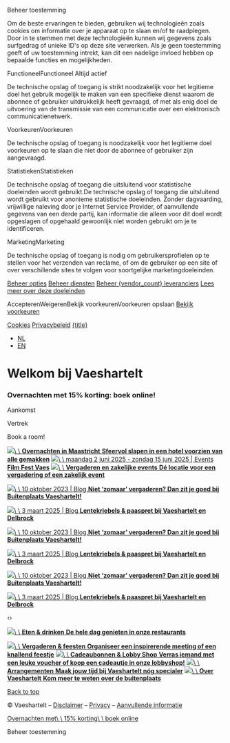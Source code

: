 Beheer toestemming

Om de beste ervaringen te bieden, gebruiken wij technologieën zoals cookies om informatie over je apparaat op te slaan en/of te raadplegen. Door in te stemmen met deze technologieën kunnen wij gegevens zoals surfgedrag of unieke ID's op deze site verwerken. Als je geen toestemming geeft of uw toestemming intrekt, kan dit een nadelige invloed hebben op bepaalde functies en mogelijkheden.

FunctioneelFunctioneel Altijd actief

De technische opslag of toegang is strikt noodzakelijk voor het legitieme doel het gebruik mogelijk te maken van een specifieke dienst waarom de abonnee of gebruiker uitdrukkelijk heeft gevraagd, of met als enig doel de uitvoering van de transmissie van een communicatie over een elektronisch communicatienetwerk.

VoorkeurenVoorkeuren

De technische opslag of toegang is noodzakelijk voor het legitieme doel voorkeuren op te slaan die niet door de abonnee of gebruiker zijn aangevraagd.

StatistiekenStatistieken

De technische opslag of toegang die uitsluitend voor statistische doeleinden wordt gebruikt.De technische opslag of toegang die uitsluitend wordt gebruikt voor anonieme statistische doeleinden. Zonder dagvaarding, vrijwillige naleving door je Internet Service Provider, of aanvullende gegevens van een derde partij, kan informatie die alleen voor dit doel wordt opgeslagen of opgehaald gewoonlijk niet worden gebruikt om je te identificeren.

MarketingMarketing

De technische opslag of toegang is nodig om gebruikersprofielen op te stellen voor het verzenden van reclame, of om de gebruiker op een site of over verschillende sites te volgen voor soortgelijke marketingdoeleinden.

[Beheer opties](https://www.vaeshartelt.nl/cookies/#cmplz-manage-consent-container) [Beheer diensten](https://www.vaeshartelt.nl/cookies/#cmplz-cookies-overview) [Beheer {vendor\_count} leveranciers](https://www.vaeshartelt.nl/cookies/#cmplz-tcf-wrapper) [Lees meer over deze doeleinden](https://cookiedatabase.org/tcf/purposes/)

AccepterenWeigerenBekijk voorkeurenVoorkeuren opslaan [Bekijk voorkeuren](https://www.vaeshartelt.nl/cookies/#cmplz-manage-consent-container)

[Cookies](https://www.vaeshartelt.nl/cookies/) [Privacybeleid](https://www.vaeshartelt.nl/privacybeleid/) [{title}](https://www.vaeshartelt.nl/#)

- [NL](https://www.vaeshartelt.nl/)
- [EN](https://www.vaeshartelt.nl/en/)

# Welkom bij   Vaeshartelt

### Overnachten met 15% korting: boek online!

Aankomst

Vertrek

Book a room!

[![](https://www.vaeshartelt.nl/wp-content/uploads/2022/03/P4103656-1000x667.jpg)\\
\\
**Overnachten in Maastricht**  **Sfeervol slapen in een hotel voorzien van alle gemakken**](https://www.vaeshartelt.nl/overnachten-in-maastricht/) [![](https://www.vaeshartelt.nl/wp-content/uploads/2025/04/1T8A2331-1000x667.jpg)\\
\\
maandag 2 juni 2025 - zondag 15 juni 2025 \| Events **Film Fest Vaes**](https://www.vaeshartelt.nl/events/film-fest-vaes/) [![](https://www.vaeshartelt.nl/wp-content/uploads/2025/02/Vergaderruimtes-4-scaled-e1739522797299-1000x667.jpg)\\
\\
**Vergaderen en zakelijke events**  **Dé locatie voor een vergadering of een zakelijk event**](https://www.vaeshartelt.nl/vergaderen-feesten/vergaderen-en-zakelijke-events/)

[![](https://www.vaeshartelt.nl/wp-content/uploads/2022/04/www.guyhouben.com_vaeshartelt_vergaderzalen_fullres-52-1000x667.jpg)\\
\\
10 oktober 2023 \| Blog,**Niet ‘zomaar’ vergaderen? Dan zit je goed bij Buitenplaats Vaeshartelt!**](https://www.vaeshartelt.nl/niet-zomaar-vergaderen-dan-zit-je-goed-bij-buitenplaats-vaeshartelt/)

[![](https://www.vaeshartelt.nl/wp-content/uploads/2024/03/Fotografie-Studio-Sijs-32-1000x667.jpg)\\
\\
3 maart 2025 \| Blog,**Lentekriebels & paaspret bij Vaeshartelt en Delbrock**](https://www.vaeshartelt.nl/lentekriebels-paaspret-bij-vaeshartelt-en-delbrock/)

[![](https://www.vaeshartelt.nl/wp-content/uploads/2022/04/www.guyhouben.com_vaeshartelt_vergaderzalen_fullres-52-1000x667.jpg)\\
\\
10 oktober 2023 \| Blog,**Niet ‘zomaar’ vergaderen? Dan zit je goed bij Buitenplaats Vaeshartelt!**](https://www.vaeshartelt.nl/niet-zomaar-vergaderen-dan-zit-je-goed-bij-buitenplaats-vaeshartelt/)

[![](https://www.vaeshartelt.nl/wp-content/uploads/2024/03/Fotografie-Studio-Sijs-32-1000x667.jpg)\\
\\
3 maart 2025 \| Blog,**Lentekriebels & paaspret bij Vaeshartelt en Delbrock**](https://www.vaeshartelt.nl/lentekriebels-paaspret-bij-vaeshartelt-en-delbrock/)

[![](https://www.vaeshartelt.nl/wp-content/uploads/2022/04/www.guyhouben.com_vaeshartelt_vergaderzalen_fullres-52-1000x667.jpg)\\
\\
10 oktober 2023 \| Blog,**Niet ‘zomaar’ vergaderen? Dan zit je goed bij Buitenplaats Vaeshartelt!**](https://www.vaeshartelt.nl/niet-zomaar-vergaderen-dan-zit-je-goed-bij-buitenplaats-vaeshartelt/)

[![](https://www.vaeshartelt.nl/wp-content/uploads/2024/03/Fotografie-Studio-Sijs-32-1000x667.jpg)\\
\\
3 maart 2025 \| Blog,**Lentekriebels & paaspret bij Vaeshartelt en Delbrock**](https://www.vaeshartelt.nl/lentekriebels-paaspret-bij-vaeshartelt-en-delbrock/)

‹›

[![](https://www.vaeshartelt.nl/wp-content/uploads/2022/05/eten-en-drinken-1000x667.jpg)\\
\\
**Eten & drinken**  **De hele dag genieten in onze restaurants**](https://www.vaeshartelt.nl/eten-drinken/)

[![](https://www.vaeshartelt.nl/wp-content/uploads/2025/02/Vergaderruimtes-10-1000x667.jpg)\\
\\
**Vergaderen & feesten**  **Organiseer een inspirerende meeting of een knallend feestje**](https://www.vaeshartelt.nl/vergaderen-feesten/) [![](https://www.vaeshartelt.nl/wp-content/uploads/2023/07/www.guyhouben.com_vaeshartelt_fbres-134-1000x667.jpg)\\
\\
**Cadeaubonnen & Lobby Shop**  **Verras iemand met een leuke voucher of koop een cadeautje in onze lobbyshop!**](https://www.vaeshartelt.nl/cadeaubonnen-lobby-shop/) [![](https://www.vaeshartelt.nl/wp-content/uploads/2022/04/P3230457-1000x667.jpg)\\
\\
**Arrangementen**  **Maak jouw tijd bij Vaeshartelt nóg specialer**](https://www.vaeshartelt.nl/arrangementen/) [![](https://www.vaeshartelt.nl/wp-content/uploads/2022/02/1-1000x667.jpg)\\
\\
**Over Vaeshartelt**  **Kom meer te weten over de buitenplaats**](https://www.vaeshartelt.nl/vaeshartelt/)

[Back to top](https://www.vaeshartelt.nl/)

© Vaeshartelt – [Disclaimer](https://www.vaeshartelt.nl/disclaimer/) – [Privacy](https://www.vaeshartelt.nl/privacybeleid/) – [Aanvullende informatie](https://www.vaeshartelt.nl/vaeshartelt/aanvullende-informatie/)

[Overnachten met\\
\\
15% korting\\
\\
boek online](https://engines.hoteliers.com/nl/326/whitelabelplus/getdata/)

Beheer toestemming
